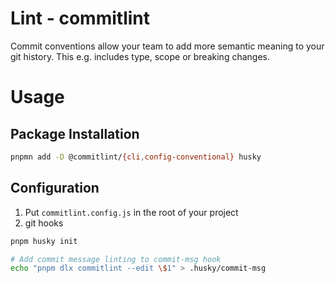 # Lint - commitlint

Commit conventions allow your team to add more semantic meaning to your git history. This e.g. includes type, scope or breaking changes.

# Usage

## Package Installation

```bash
pnpmn add -D @commitlint/{cli,config-conventional} husky
```

## Configuration

1. Put `commitlint.config.js` in the root of your project
2. git hooks

```bash
pnpm husky init

# Add commit message linting to commit-msg hook
echo "pnpm dlx commitlint --edit \$1" > .husky/commit-msg
```
